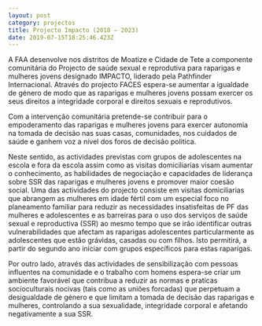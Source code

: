 ```yaml
---
layout: post
category: projectos
title: Projecto Impacto (2018 – 2023)
date: 2019-07-15T18:25:46.423Z
---
```

A FAA desenvolve nos distritos de Moatize e Cidade de Tete a componente comunitária do Projecto de saúde sexual e reprodutiva para raparigas e mulheres jovens designado IMPACTO, liderado pela Pathfinder Internacional. Através do projecto FACES espera-se aumentar a igualdade de género de modo que as raparigas e mulheres jovens possam exercer os seus direitos a integridade corporal e direitos sexuais e reprodutivos.  

Com a intervenção comunitária pretende-se contribuir para o empoderamento das raparigas e mulheres jovens para exercer autonomia na tomada de decisão nas suas casas, comunidades, nos cuidados de saúde e ganhem voz a nível dos foros de decisão politica. 

Neste sentido, as actividades previstas com grupos de adolescentes na escola e fora da escola assim como as visitas domiciliarias visam aumentar o conhecimento, as habilidades de negociação e capacidades de liderança sobre SSR das raparigas e mulheres jovens e promover maior coesão social. Uma das actividades do projecto consiste em  visitas domiciliarias que abrangem as mulheres em idade fértil  com um especial foco no planeamento familiar para reduzir as necessidades insatisfeitas de PF das mulheres e adolescentes e as barreiras para o uso dos serviços de saúde sexual e reproductiva (SSR) ao mesmo tempo que se irão  identificar outras vulnerabilidades que afectam as raparigas adolescentes particularmente as adolescentes que estão  grávidas, casadas ou com filhos. Isto permitirá, a partir do segundo ano iniciar com grupos específicos para estas raparigas.  

Por outro lado, através das actividades de sensibilização com pessoas influentes na comunidade e o trabalho com homens espera-se criar um ambiente favorável que contribua a reduzir as normas e praticas socioculturais nocivas (tais como as uniões forcadas) que perpetuam a desigualdade de género e  que limitam a tomada de decisão das raparigas e mulheres, controlando a sua  sexualidade, integridade corporal e afetando negativamente a sua SSR.
